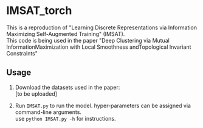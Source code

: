 # IMSAT_torch

This is a reproduction of "Learning Discrete Representations via Information Maximizing Self-Augmented Training" (IMSAT).  
This code is being used in the paper "Deep Clustering via Mutual InformationMaximization with Local Smoothness andTopological Invariant Constraints"

## Usage

1. Download the datasets used in the paper:  
[to be uploaded]

2. Run `IMSAT.py` to run the model. hyper-parameters can be assigned via command-line arguments.  
use `python IMSAT.py -h` for instructions.
